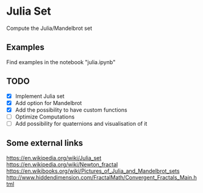 # Julia Set

Compute the Julia/Mandelbrot set

## Examples
Find examples in the notebook "julia.ipynb"

## TODO

- [x] Implement Julia set
- [x] Add option for Mandelbrot
- [x] Add the possibility to have custom functions
- [ ] Optimize Computations
- [ ] Add possibility for quaternions and visualisation of it

## Some external links

<https://en.wikipedia.org/wiki/Julia_set>
<https://en.wikipedia.org/wiki/Newton_fractal>
<https://en.wikibooks.org/wiki/Pictures_of_Julia_and_Mandelbrot_sets>
<http://www.hiddendimension.com/FractalMath/Convergent_Fractals_Main.html>